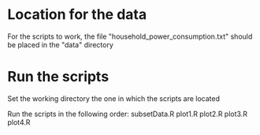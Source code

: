 # Location for the data
For the scripts to work, the file "household_power_consumption.txt" should be placed in the "data" directory

# Run the scripts
Set the working directory the one in which the scripts are located

Run the scripts in the following order:
subsetData.R
plot1.R
plot2.R
plot3.R
plot4.R
